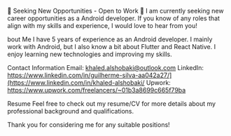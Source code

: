 👀 Seeking New Opportunities - Open to Work 👋
I am currently seeking new career opportunities as a Android developer. If you know of any roles that align with my skills and experience, I would love to hear from you!

bout Me
I have 5 years of experience as an Android developer. I mainly work with Android, but I also know a bit about Flutter and React Native.
I enjoy learning new technologies and improving my skills. 

Contact Information
Email: khaled.alshobaki@outlook.com
LinkedIn: https://www.linkedin.com/in/guilherme-silva-aa042a27/](https://www.linkedin.com/in/khaled-alshobaki/
Upwork: https://www.upwork.com/freelancers/~01b3a8699c665f79ba

Resume
Feel free to check out my resume/CV for more details about my professional background and qualifications.

Thank you for considering me for any suitable positions!

